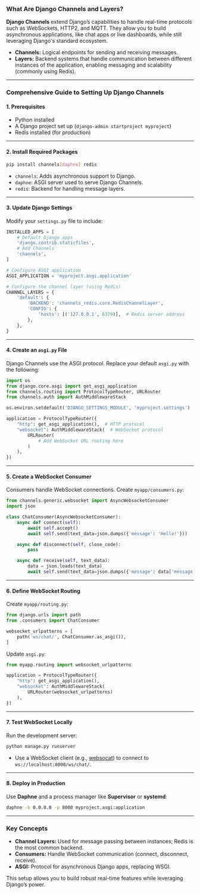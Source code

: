 ### **What Are Django Channels and Layers?**

**Django Channels** extend Django’s capabilities to handle real-time protocols such as WebSockets, HTTP2, and MQTT. They allow you to build asynchronous applications, like chat apps or live dashboards, while still leveraging Django's standard ecosystem.

- **Channels:** Logical endpoints for sending and receiving messages.
- **Layers:** Backend systems that handle communication between different instances of the application, enabling messaging and scalability (commonly using Redis).

---

### **Comprehensive Guide to Setting Up Django Channels**

#### **1. Prerequisites**
- Python installed
- A Django project set up (`django-admin startproject myproject`)
- Redis installed (for production)

---

#### **2. Install Required Packages**
```bash
pip install channels[daphne] redis
```

- `channels`: Adds asynchronous support to Django.
- `daphne`: ASGI server used to serve Django Channels.
- `redis`: Backend for handling message layers.

---

#### **3. Update Django Settings**
Modify your `settings.py` file to include:
```python
INSTALLED_APPS = [
    # Default Django apps
    'django.contrib.staticfiles',
    # Add Channels
    'channels',
]

# Configure ASGI application
ASGI_APPLICATION = 'myproject.asgi.application'

# Configure the channel layer (using Redis)
CHANNEL_LAYERS = {
    'default': {
        'BACKEND': 'channels_redis.core.RedisChannelLayer',
        'CONFIG': {
            'hosts': [('127.0.0.1', 6379)],  # Redis server address
        },
    },
}
```

---

#### **4. Create an `asgi.py` File**
Django Channels use the ASGI protocol. Replace your default `asgi.py` with the following:
```python
import os
from django.core.asgi import get_asgi_application
from channels.routing import ProtocolTypeRouter, URLRouter
from channels.auth import AuthMiddlewareStack

os.environ.setdefault('DJANGO_SETTINGS_MODULE', 'myproject.settings')

application = ProtocolTypeRouter({
    "http": get_asgi_application(),  # HTTP protocol
    "websocket": AuthMiddlewareStack(  # WebSocket protocol
        URLRouter(
            # Add WebSocket URL routing here
        )
    ),
})
```

---

#### **5. Create a WebSocket Consumer**
Consumers handle WebSocket connections. Create `myapp/consumers.py`:
```python
from channels.generic.websocket import AsyncWebsocketConsumer
import json

class ChatConsumer(AsyncWebsocketConsumer):
    async def connect(self):
        await self.accept()
        await self.send(text_data=json.dumps({'message': 'Hello!'}))

    async def disconnect(self, close_code):
        pass

    async def receive(self, text_data):
        data = json.loads(text_data)
        await self.send(text_data=json.dumps({'message': data['message']}))
```

---

#### **6. Define WebSocket Routing**
Create `myapp/routing.py`:
```python
from django.urls import path
from .consumers import ChatConsumer

websocket_urlpatterns = [
    path('ws/chat/', ChatConsumer.as_asgi()),
]
```

Update `asgi.py`:
```python
from myapp.routing import websocket_urlpatterns

application = ProtocolTypeRouter({
    "http": get_asgi_application(),
    "websocket": AuthMiddlewareStack(
        URLRouter(websocket_urlpatterns)
    ),
})
```

---

#### **7. Test WebSocket Locally**
Run the development server:
```bash
python manage.py runserver
```

- Use a WebSocket client (e.g., [websocat](https://github.com/vi/websocat)) to connect to `ws://localhost:8000/ws/chat/`.

---

#### **8. Deploy in Production**
Use **Daphne** and a process manager like **Supervisor** or **systemd**:
```bash
daphne -b 0.0.0.0 -p 8000 myproject.asgi:application
```

---

### **Key Concepts**
- **Channel Layers:** Used for message passing between instances; Redis is the most common backend.
- **Consumers:** Handle WebSocket communication (connect, disconnect, receive).
- **ASGI:** Protocol for asynchronous Django apps, replacing WSGI.

This setup allows you to build robust real-time features while leveraging Django’s power.